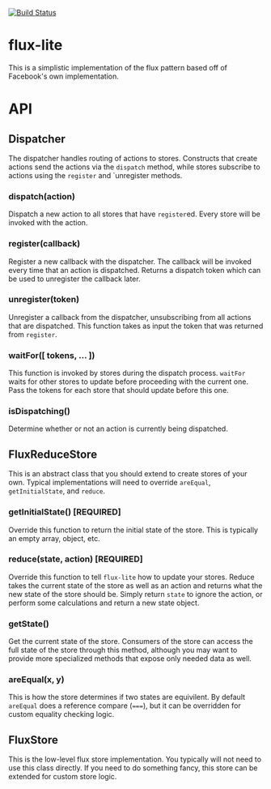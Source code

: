 [![Build Status](https://travis-ci.org/delta62/flux-lite.svg?branch=master)](https://travis-ci.org/delta62/flux-lite)

# flux-lite
This is a simplistic implementation of the flux pattern based off of Facebook's own implementation.


# API

## Dispatcher
The dispatcher handles routing of actions to stores. Constructs that create actions send the actions via the `dispatch` method, while stores subscribe to actions using the `register` and `unregister methods.

### dispatch(action)
Dispatch a new action to all stores that have `register`ed. Every store will be invoked with the action.

### register(callback)
Register a new callback with the dispatcher. The callback will be invoked every time that an action is dispatched. Returns a dispatch token which can be used to unregister the callback later.

### unregister(token)
Unregister a callback from the dispatcher, unsubscribing from all actions that are dispatched. This function takes as input the token that was returned from `register`.

### waitFor([ tokens, ... ])
This function is invoked by stores during the dispatch process. `waitFor` waits for other stores to update before proceeding with the current one. Pass the tokens for each store that should update before this one.

### isDispatching()
Determine whether or not an action is currently being dispatched.

## FluxReduceStore
This is an abstract class that you should extend to create stores of your own. Typical implementations will need to override `areEqual`, `getInitialState`, and `reduce`.

### getInitialState() [REQUIRED]
Override this function to return the initial state of the store. This is typically an empty array, object, etc.

### reduce(state, action) [REQUIRED]
Override this function to tell `flux-lite` how to update your stores. Reduce takes the current state of the store as well as an action and returns what the new state of the store should be. Simply return `state` to ignore the action, or perform some calculations and return a new state object.

### getState()
Get the current state of the store. Consumers of the store can access the full state of the store through this method, although you may want to provide more specialized methods that expose only needed data as well.

### areEqual(x, y)
This is how the store determines if two states are equivilent. By default `areEqual` does a reference compare (`===`), but it can be overridden for custom equality checking logic.

## FluxStore
This is the low-level flux store implementation. You typically will not need to use this class directly. If you need to do something fancy, this store can be extended for custom store logic.
